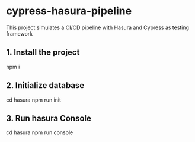 # cypress-hasura-pipeline
This project simulates a CI/CD pipeline with Hasura and Cypress as testing framework

## 1. Install the project
npm i

## 2. Initialize database
cd hasura
npm run init

## 3. Run hasura Console
cd hasura
npm run console 